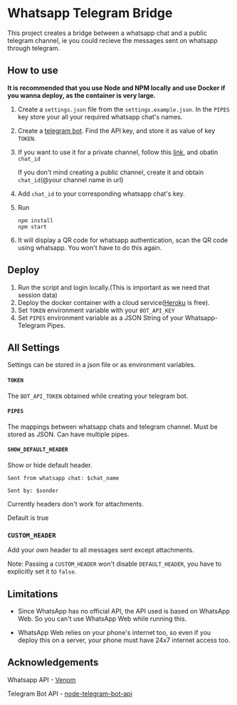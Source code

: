 # Whatsapp Telegram Bridge

This project creates a bridge between a whatsapp chat and a public telegram channel, ie you could recieve the messages sent on whatsapp through telegram.

## How to use

**It is recommended that you use Node and NPM locally and use Docker if you wanna deploy, as the container is very large.**

1. Create a `settings.json` file from the `settings.example.json`. In the `PIPES` key store your all your required whatsapp chat's names.

2. Create a [telegram bot](https://sendpulse.com/knowledge-base/chatbot/create-telegram-chatbot). Find the API key, and store it as value of key `TOKEN`.

3. If you want to use it for a private channel, follow this [link](https://sarafian.github.io/low-code/2020/03/24/create-private-telegram-chatbot.html), and obatin `chat_id`

    If you don't mind creating a public channel, create it and obtain `chat_id`(@your channel name in url)

4. Add `chat_id` to your corresponding whatsapp chat's key.

5. Run 
    ```
    npm install
    npm start
    ```

6. It will display a QR code for whatsapp authentication, scan the QR code using whatsapp. You won't have to do this again.

## Deploy

1. Run the script and login locally.(This is important as we need that session data)
2. Deploy the docker container with a cloud service([Heroku](https://heroku.com) is free).
3. Set `TOKEN` environment variable with your `BOT_API_KEY`
4. Set `PIPES` environment variable as a JSON String of your Whatsapp-Telegram Pipes.

## All Settings

Settings can be stored in a json file or as environment variables.

#### `TOKEN` 

The `BOT_API_TOKEN` obtained while creating your telegram bot. 

#### `PIPES`

The mappings between whatsapp chats and telegram channel. Must be stored as JSON. Can have multiple pipes.

#### `SHOW_DEFAULT_HEADER`

Show or hide default header.
```
Sent from whatsapp chat: $chat_name

Sent by: $sender
```
Currently headers don't work for attachments.

Default is true

### `CUSTOM_HEADER`

Add your own header to all messages sent except attachments.

Note: Passing a `CUSTOM_HEADER` won't disable `DEFAULT_HEADER`, you have to explicitly set it to `false`.

## Limitations

- Since WhatsApp has no official API, the API used is based on WhatsApp Web. So you can't use WhatsApp Web while running this.

- WhatsApp Web relies on your phone's internet too, so even if you deploy this on a server, your phone must have 24x7 internet access too.

## Acknowledgements

Whatsapp API - [Venom](https://github.com/orkestral/venom)

Telegram Bot API - [node-telegram-bot-api](https://github.com/yagop/node-telegram-bot-api)
